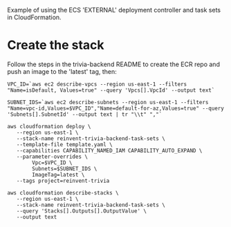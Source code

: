 Example of using the ECS 'EXTERNAL' deployment controller and task sets in CloudFormation.

# Create the stack

Follow the steps in the trivia-backend README to create the ECR repo and push an image to the 'latest' tag, then:

```
VPC_ID=`aws ec2 describe-vpcs --region us-east-1 --filters "Name=isDefault, Values=true" --query 'Vpcs[].VpcId' --output text`

SUBNET_IDS=`aws ec2 describe-subnets --region us-east-1 --filters "Name=vpc-id,Values=$VPC_ID","Name=default-for-az,Values=true" --query 'Subnets[].SubnetId' --output text | tr "\\t" ","`

aws cloudformation deploy \
   --region us-east-1 \
   --stack-name reinvent-trivia-backend-task-sets \
   --template-file template.yaml \
   --capabilities CAPABILITY_NAMED_IAM CAPABILITY_AUTO_EXPAND \
   --parameter-overrides \
        Vpc=$VPC_ID \
        Subnets=$SUBNET_IDS \
        ImageTag=latest \
   --tags project=reinvent-trivia

aws cloudformation describe-stacks \
   --region us-east-1 \
   --stack-name reinvent-trivia-backend-task-sets \
   --query 'Stacks[].Outputs[].OutputValue' \
   --output text
```
